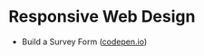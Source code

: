 <h1>Responsive Web Design</h1>

<ul>
  <li>Build a Survey Form (<a href="https://codepen.io/lovefoolish/pen/QWeWrRB">codepen.io</a>)</li>
</ul>

